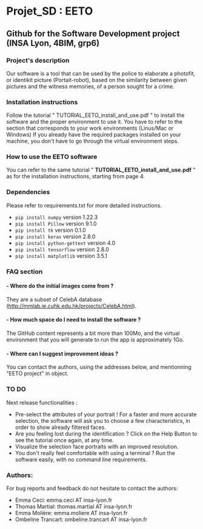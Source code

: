 # Projet_SD : EETO 

## Github for the Software Development project (INSA Lyon, 4BIM, grp6)

### Project's description

Our software is a tool that can be used by the police to elaborate a photofit, or identikit picture (Portait-robot), based on the similarity between given pictures and the witness memories, of a person sought for a crime.

### Installation instructions 
Follow the tutorial " TUTORIAL_EETO_install_and_use.pdf " to install the software and the proper environment to use it.
You have to refer to the section that corresponds to your work environments (Linus/Mac or Windows)
If you already have the required packages installed on your machine, you don't have to go through the virtual environment steps.

### How to use the EETO software 
You can refer to the same tutorial " **TUTORIAL_EETO_install_and_use.pdf** " as for the installation instructions, starting from page 4.

### Dependencies
Please refer to requirements.txt for more detailed instructions.
- `pip install numpy` version 1.22.3
- `pip install Pillow` version 9.1.0
- `pip install tk` version 0.1.0
- `pip install keras` version 2.8.0
- `pip install python-gettext` version 4.0
- `pip install tensorflow` version 2.8.0
- `pip install matplotlib` version 3.5.1

### FAQ section

####  - Where do the initial images come from ?

They are a subset of CelebA database (http://mmlab.ie.cuhk.edu.hk/projects/CelebA.html).

#### - How much space do I need to install the software ?

The GitHub content represents a bit more than 100Mo, and the virtual environment that you will generate to run the app is approximately 1Go.

#### - Where can I suggest improvement ideas ?

You can contact the authors, using the addresses below, and mentionning "EETO project" in object.

### TO DO 
Next release functionalities :
- Pre-select the attributes of your portrait ! For a faster and more accurate selection, the software will ask you to choose a few characteristics, in order to show already filtered faces.
- Are you feeling lost during the identification ? Click on the Help Button to see the tutorial once again, at any time. 
- Visualize the selection face portraits with an improved resolution.
- You don't really feel comfortable with using a terminal ? Run the software easily, with no command line requirements.

### Authors:
For bug reports and feedback do not hesitate to contact the authors:

- Emma Ceci: emma.ceci AT insa-lyon.fr
- Thomas Martial: thomas.martial AT insa-lyon.fr
- Emma Molière: emma.moliere AT insa-lyon.fr
- Ombeline Trancart: ombeline.trancart AT insa-lyon.fr



